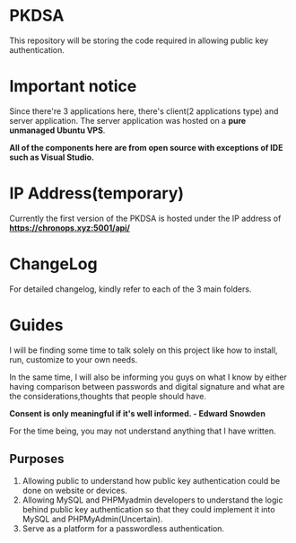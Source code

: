 # PKDSA
This repository will be storing the code required in allowing public key authentication.

# Important notice
Since there're 3 applications here, there's client(2 applications type) and server application. The server application was hosted on a **pure unmanaged Ubuntu VPS**.

**All of the components here are from open source with exceptions of IDE such as Visual Studio.**

# IP Address(temporary)

Currently the first version of the PKDSA is hosted under the IP address of
**https://chronops.xyz:5001/api/**

# ChangeLog
For detailed changelog, kindly refer to each of the 3 main folders.

# Guides

I will be finding some time to talk solely on this project like how to install, run, customize to your own needs.

In the same time, I will also be informing you guys on what I know by either having comparison between passwords and digital signature
and what are the considerations,thoughts that people should have.

**Consent is only meaningful if it's well informed. - Edward Snowden**

For the time being, you may not understand anything that I have written.

## Purposes
1. Allowing public to understand how public key authentication could be done on website or devices.
2. Allowing MySQL and PHPMyadmin developers to understand the logic behind public key authentication so that they could implement it into MySQL and PHPMyAdmin(Uncertain).
3. Serve as a platform for a passwordless authentication.
